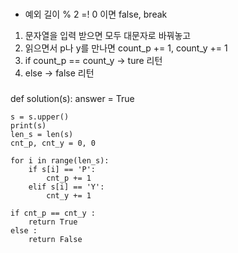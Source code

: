 ###
+ 예외 길이 % 2 =! 0 이면 false, break
 
1. 문자열을 입력 받으면 모두 대문자로 바꿔놓고
2. 읽으면서 p나 y를 만나면 count_p += 1, count_y += 1
3. if count_p == count_y -> ture 리턴
4. else -> false 리턴 
###

def solution(s):
    answer = True
    
    s = s.upper()
    print(s)
    len_s = len(s)
    cnt_p, cnt_y = 0, 0 
    
    for i in range(len_s):
        if s[i] == 'P':
            cnt_p += 1
        elif s[i] == 'Y':
            cnt_y += 1

    if cnt_p == cnt_y :
        return True
    else :
        return False
    

